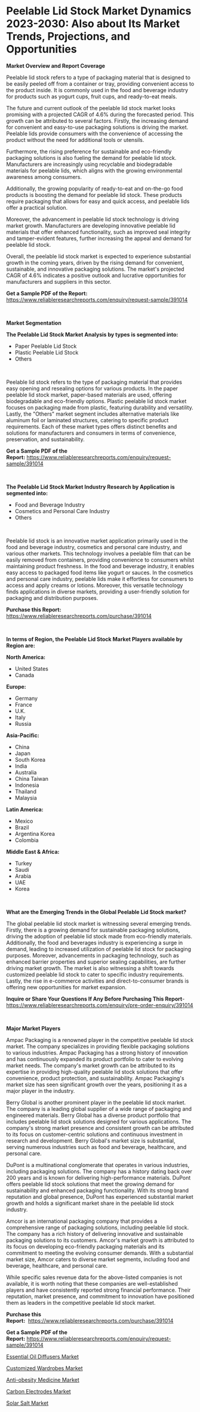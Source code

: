 <p><h1>Peelable Lid Stock Market Dynamics 2023-2030: Also about Its Market Trends, Projections, and Opportunities</h1></p><p><strong>Market Overview and Report Coverage</strong></p>
<p><p>Peelable lid stock refers to a type of packaging material that is designed to be easily peeled off from a container or tray, providing convenient access to the product inside. It is commonly used in the food and beverage industry for products such as yogurt cups, fruit cups, and ready-to-eat meals.</p><p>The future and current outlook of the peelable lid stock market looks promising with a projected CAGR of 4.6% during the forecasted period. This growth can be attributed to several factors. Firstly, the increasing demand for convenient and easy-to-use packaging solutions is driving the market. Peelable lids provide consumers with the convenience of accessing the product without the need for additional tools or utensils.</p><p>Furthermore, the rising preference for sustainable and eco-friendly packaging solutions is also fueling the demand for peelable lid stock. Manufacturers are increasingly using recyclable and biodegradable materials for peelable lids, which aligns with the growing environmental awareness among consumers.</p><p>Additionally, the growing popularity of ready-to-eat and on-the-go food products is boosting the demand for peelable lid stock. These products require packaging that allows for easy and quick access, and peelable lids offer a practical solution.</p><p>Moreover, the advancement in peelable lid stock technology is driving market growth. Manufacturers are developing innovative peelable lid materials that offer enhanced functionality, such as improved seal integrity and tamper-evident features, further increasing the appeal and demand for peelable lid stock.</p><p>Overall, the peelable lid stock market is expected to experience substantial growth in the coming years, driven by the rising demand for convenient, sustainable, and innovative packaging solutions. The market's projected CAGR of 4.6% indicates a positive outlook and lucrative opportunities for manufacturers and suppliers in this sector.</p></p>
<p><strong>Get a Sample PDF of the Report:</strong> <a href="https://www.reliableresearchreports.com/enquiry/request-sample/391014">https://www.reliableresearchreports.com/enquiry/request-sample/391014</a></p>
<p>&nbsp;</p>
<p><strong>Market Segmentation</strong></p>
<p><strong>The Peelable Lid Stock Market Analysis by types is segmented into:</strong></p>
<p><ul><li>Paper Peelable Lid Stock</li><li>Plastic Peelable Lid Stock</li><li>Others</li></ul></p>
<p>&nbsp;</p>
<p><p>Peelable lid stock refers to the type of packaging material that provides easy opening and resealing options for various products. In the paper peelable lid stock market, paper-based materials are used, offering biodegradable and eco-friendly options. Plastic peelable lid stock market focuses on packaging made from plastic, featuring durability and versatility. Lastly, the "Others" market segment includes alternative materials like aluminum foil or laminated structures, catering to specific product requirements. Each of these market types offers distinct benefits and solutions for manufacturers and consumers in terms of convenience, preservation, and sustainability.</p></p>
<p><strong>Get a Sample PDF of the Report:</strong>&nbsp;<a href="https://www.reliableresearchreports.com/enquiry/request-sample/391014">https://www.reliableresearchreports.com/enquiry/request-sample/391014</a></p>
<p>&nbsp;</p>
<p><strong>The Peelable Lid Stock Market Industry Research by Application is segmented into:</strong></p>
<p><ul><li>Food and Beverage Industry</li><li>Cosmetics and Personal Care Industry</li><li>Others</li></ul></p>
<p>&nbsp;</p>
<p><p>Peelable lid stock is an innovative market application primarily used in the food and beverage industry, cosmetics and personal care industry, and various other markets. This technology involves a peelable film that can be easily removed from containers, providing convenience to consumers whilst maintaining product freshness. In the food and beverage industry, it enables easy access to packaged food items like yogurt or sauces. In the cosmetics and personal care industry, peelable lids make it effortless for consumers to access and apply creams or lotions. Moreover, this versatile technology finds applications in diverse markets, providing a user-friendly solution for packaging and distribution purposes.</p></p>
<p><strong>Purchase this Report:</strong>&nbsp; <a href="https://www.reliableresearchreports.com/purchase/391014">https://www.reliableresearchreports.com/purchase/391014</a></p>
<p>&nbsp;</p>
<p><strong>In terms of Region, the Peelable Lid Stock Market Players available by Region are:</strong></p>
<p>
    <p> <strong> North America: </strong>
        <ul>
            <li>United States</li>
            <li>Canada</li>
        </ul>
        </p> 
    <p> <strong> Europe: </strong>
        <ul>
            <li>Germany</li>
            <li>France</li>
            <li>U.K.</li>
            <li>Italy</li>
            <li>Russia</li>
        </ul>
        </p> 
    <p> <strong> Asia-Pacific: </strong>
        <ul>
            <li>China</li>
            <li>Japan</li>
            <li>South Korea</li>
            <li>India</li>
            <li>Australia</li>
            <li>China Taiwan</li>
            <li>Indonesia</li>
            <li>Thailand</li>
            <li>Malaysia</li>
        </ul>
        </p> 
    <p> <strong> Latin America: </strong>
        <ul>
            <li>Mexico</li>
            <li>Brazil</li>
            <li>Argentina Korea</li>
            <li>Colombia</li>
        </ul>
        </p> 
    <p> <strong> Middle East & Africa: </strong>
        <ul>
            <li>Turkey</li>
            <li>Saudi</li>
            <li>Arabia</li>
            <li>UAE</li>
            <li>Korea</li>
        </ul>
    </p>
    </p>
<p>&nbsp;</p>
<p><strong>What are the Emerging Trends in the Global Peelable Lid Stock market?</strong></p>
<p><p>The global peelable lid stock market is witnessing several emerging trends. Firstly, there is a growing demand for sustainable packaging solutions, driving the adoption of peelable lid stock made from eco-friendly materials. Additionally, the food and beverages industry is experiencing a surge in demand, leading to increased utilization of peelable lid stock for packaging purposes. Moreover, advancements in packaging technology, such as enhanced barrier properties and superior sealing capabilities, are further driving market growth. The market is also witnessing a shift towards customized peelable lid stock to cater to specific industry requirements. Lastly, the rise in e-commerce activities and direct-to-consumer brands is offering new opportunities for market expansion.</p></p>
<p><strong>Inquire or Share Your Questions If Any Before Purchasing This Report</strong>- <a href="https://www.reliableresearchreports.com/enquiry/pre-order-enquiry/391014">https://www.reliableresearchreports.com/enquiry/pre-order-enquiry/391014</a></p>
<p>&nbsp;</p>
<p><strong>Major Market Players</strong></p>
<p><p>Ampac Packaging is a renowned player in the competitive peelable lid stock market. The company specializes in providing flexible packaging solutions to various industries. Ampac Packaging has a strong history of innovation and has continuously expanded its product portfolio to cater to evolving market needs. The company's market growth can be attributed to its expertise in providing high-quality peelable lid stock solutions that offer convenience, product protection, and sustainability. Ampac Packaging's market size has seen significant growth over the years, positioning it as a major player in the industry.</p><p>Berry Global is another prominent player in the peelable lid stock market. The company is a leading global supplier of a wide range of packaging and engineered materials. Berry Global has a diverse product portfolio that includes peelable lid stock solutions designed for various applications. The company's strong market presence and consistent growth can be attributed to its focus on customer-centric solutions and continuous investment in research and development. Berry Global's market size is substantial, serving numerous industries such as food and beverage, healthcare, and personal care.</p><p>DuPont is a multinational conglomerate that operates in various industries, including packaging solutions. The company has a history dating back over 200 years and is known for delivering high-performance materials. DuPont offers peelable lid stock solutions that meet the growing demand for sustainability and enhanced packaging functionality. With its strong brand reputation and global presence, DuPont has experienced substantial market growth and holds a significant market share in the peelable lid stock industry.</p><p>Amcor is an international packaging company that provides a comprehensive range of packaging solutions, including peelable lid stock. The company has a rich history of delivering innovative and sustainable packaging solutions to its customers. Amcor's market growth is attributed to its focus on developing eco-friendly packaging materials and its commitment to meeting the evolving consumer demands. With a substantial market size, Amcor caters to diverse market segments, including food and beverage, healthcare, and personal care.</p><p>While specific sales revenue data for the above-listed companies is not available, it is worth noting that these companies are well-established players and have consistently reported strong financial performance. Their reputation, market presence, and commitment to innovation have positioned them as leaders in the competitive peelable lid stock market.</p></p>
<p><strong>Purchase this Report:</strong>&nbsp;&nbsp;<a href="https://www.reliableresearchreports.com/purchase/391014">https://www.reliableresearchreports.com/purchase/391014</a></p>
<p></p>
<p><strong>Get a Sample PDF of the Report:</strong>&nbsp;<a href="https://www.reliableresearchreports.com/enquiry/request-sample/391014">https://www.reliableresearchreports.com/enquiry/request-sample/391014</a></p>
<p><p><a href="https://www.linkedin.com/pulse/decoding-essential-oil-diffusers-market-deep-dive-latest-qqoqe/">Essential Oil Diffusers Market</a></p><p><a href="https://www.linkedin.com/pulse/customized-wardrobes-market-size-2023-2030-global-industrial-fhxve/">Customized Wardrobes Market</a></p><p><a href="https://github.com/rahu1503/Market-Research-Report-List-1/blob/main/anti-obesity-medicine-market.md">Anti-obesity Medicine Market</a></p><p><a href="https://medium.com/@bhumi.technologiesmumbai/analyzing-carbon-electrodes-market-global-industry-perspective-and-forecast-2023-to-2030-d5b72535f7dc">Carbon Electrodes Market</a></p><p><a href="https://medium.com/@hotspotvendor/solar-salt-market-share-evolution-and-market-growth-trends-2023-2030-c0559b82d1d6">Solar Salt Market</a></p></p>